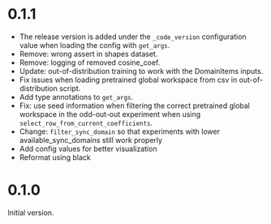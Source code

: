 # 0.1.1

* The release version is added under the `_code_version` configuration value
  when loading the config with `get_args`.
* Remove: wrong assert in shapes dataset.
* Remove: logging of removed cosine_coef.
* Update: out-of-distribution training to work with the DomainItems
  inputs.
* Fix issues when loading pretrained global workspace from csv in
  out-of-distribution script.
* Add type annotations to `get_args`.
* Fix: use seed information when filtering the correct pretrained global
  workspace in the odd-out-out experiment when
  using `select_row_from_current_coefficients`.
* Change: `filter_sync_domain` so that experiments with lower
  available_sync_domains still work properly
* Add config values for better visualization
* Reformat using black

# 0.1.0

Initial version.
